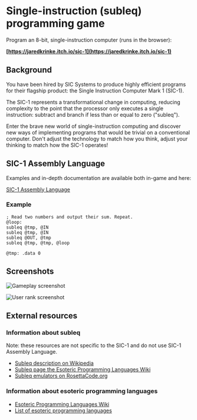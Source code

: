 # Single-instruction (subleq) programming game

Program an 8-bit, single-instruction computer (runs in the browser):

**[https://jaredkrinke.itch.io/sic-1](https://jaredkrinke.itch.io/sic-1)**

## Background
You have been hired by SIC Systems to produce highly efficient programs for their flagship product: the Single Instruction Computer Mark 1 (SIC-1).

The SIC-1 represents a transformational change in computing, reducing complexity to the point that the processor only executes a single instruction: subtract and branch if less than or equal to zero ("subleq").

Enter the brave new world of single-instruction computing and discover new ways of implementing programs that would be trivial on a conventional computer. Don't adjust the technology to match how you think, adjust your thinking to match how the SIC-1 operates!

## SIC-1 Assembly Language
Examples and in-depth documentation are available both in-game and here:

[SIC-1 Assembly Language](sic1-assembly.md)

### Example
```
; Read two numbers and output their sum. Repeat.
@loop:
subleq @tmp, @IN
subleq @tmp, @IN
subleq @OUT, @tmp
subleq @tmp, @tmp, @loop

@tmp: .data 0
```

## Screenshots
![Gameplay screenshot](../screenshots/sic1-gameplay.png?raw=true)

![User rank screenshot](../screenshots/sic1-rank.png?raw=true)

## External resources

### Information about subleq
Note: these resources are not specific to the SIC-1 and do not use SIC-1 Assembly Language.

 * [Subleq description on Wikipedia](https://en.wikipedia.org/wiki/One_instruction_set_computer#Subtract_and_branch_if_less_than_or_equal_to_zero)
 * [Subleq page the Esoteric Programming Languages Wiki](https://esolangs.org/wiki/Subleq)
 * [Subleq emulators on RosettaCode.org](https://rosettacode.org/wiki/Subleq)

 ### Information about esoteric programming languages

  * [Esoteric Programming Languages Wiki](https://esolangs.org/wiki/Main_Page)
  * [List of esoteric programming languages](https://github.com/angrykoala/awesome-esolangs)
